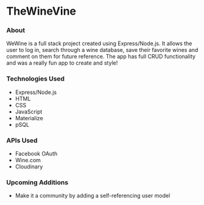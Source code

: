 # TheWineVine
### About
WeWine is a full stack project created using Express/Node.js. It allows the user to log in, search through a wine database, save their favorite wines and comment on them for future reference. The app has full CRUD functionality and was a really fun app to create and style!

### Technologies Used
* Express/Node.js
* HTML
* CSS
* JavaScript
* Materialize
* pSQL

### APIs Used
* Facebook OAuth
* Wine.com
* Cloudinary

### Upcoming Additions
* Make it a community by adding a self-referencing user model
